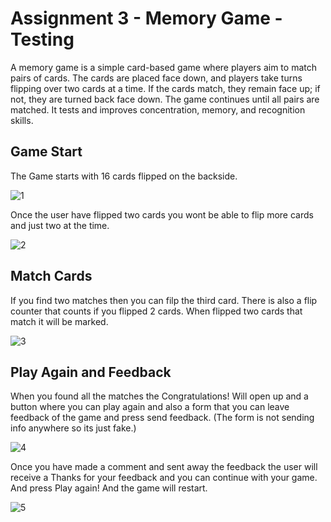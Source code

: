 # Assignment 3 - Memory Game - Testing
A memory game is a simple card-based game where players aim to match pairs of cards. The cards are placed face down, and players take turns flipping over two cards at a time. If the cards match, they remain face up; if not, they are turned back face down. The game continues until all pairs are matched. It tests and improves concentration, memory, and recognition skills.
## Game Start
The Game starts with 16 cards flipped on the backside.

![1](/public/ReadMe/1.png)

Once the user have flipped two cards you wont be able to flip more cards and just two at the time. 

![2](/public/ReadMe/2.png)

## Match Cards
If you find two matches then you can filp the third card.
There is also a flip counter that counts if you flipped 2 cards.
When flipped two cards that match it will be marked.

![3](/public/ReadMe/3.png)

## Play Again and Feedback
When you found all the matches the Congratulations! Will open up and a button where you can play again and also a form that you can leave feedback of the game and press send feedback. 
(The form is not sending info anywhere so its just fake.)

![4](/public/ReadMe/4.png)

Once you have made a comment and sent away the feedback the user will receive a Thanks for your feedback and you can continue with your game. And press Play again! And the game will restart.

![5](/public/ReadMe/5.png)
